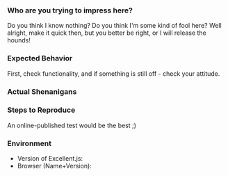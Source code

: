### Who are you trying to impress here?

Do you think I know nothing? Do you think I'm some kind of fool here?
Well alright, make it quick then, but you better be right, or I will release the hounds!

### Expected Behavior

First, check functionality, and if something is still off - check your attitude.

### Actual Shenanigans



### Steps to Reproduce

An online-published test would be the best ;)

### Environment

* Version of Excellent.js:
* Browser (Name+Version):
